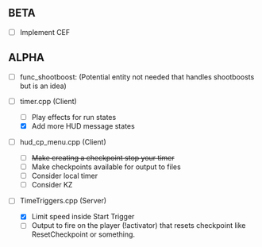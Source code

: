 ## BETA
- [ ] Implement CEF

## ALPHA
- [ ] func_shootboost: (Potential entity not needed that handles shootboosts but is an idea)

- [ ] timer.cpp (Client) 
    -  [ ] Play effects for run states
    -  [x] Add more HUD message states
    
- [ ] hud_cp_menu.cpp (Client) 
    -  [ ] ~~Make creating a checkpoint stop your timer~~
    -  [ ] Make checkpoints available for output to files
    -  [ ] Consider local timer
    -  [ ] Consider KZ

- [ ] TimeTriggers.cpp (Server)
    -  [x] Limit speed inside Start Trigger
    -  [ ] Output to fire on the player (!activator) that resets checkpoint like ResetCheckpoint or something.
